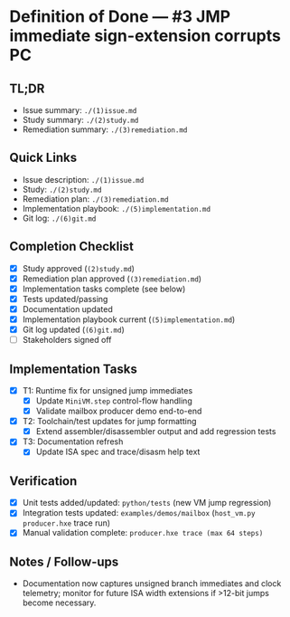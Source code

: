 # Definition of Done — #3 JMP immediate sign-extension corrupts PC

## TL;DR
- Issue summary: `./(1)issue.md`
- Study summary: `./(2)study.md`
- Remediation summary: `./(3)remediation.md`

## Quick Links
- Issue description: `./(1)issue.md`
- Study: `./(2)study.md`
- Remediation plan: `./(3)remediation.md`
- Implementation playbook: `./(5)implementation.md`
- Git log: `./(6)git.md`

## Completion Checklist
- [x] Study approved (`(2)study.md`)
- [x] Remediation plan approved (`(3)remediation.md`)
- [x] Implementation tasks complete (see below)
- [x] Tests updated/passing
- [x] Documentation updated
- [x] Implementation playbook current (`(5)implementation.md`)
- [x] Git log updated (`(6)git.md`)
- [ ] Stakeholders signed off

## Implementation Tasks
- [x] T1: Runtime fix for unsigned jump immediates
  - [x] Update `MiniVM.step` control-flow handling
  - [x] Validate mailbox producer demo end-to-end
- [x] T2: Toolchain/test updates for jump formatting
  - [x] Extend assembler/disassembler output and add regression tests
- [x] T3: Documentation refresh
  - [x] Update ISA spec and trace/disasm help text

## Verification
- [x] Unit tests added/updated: `python/tests` (new VM jump regression)
- [x] Integration tests updated: `examples/demos/mailbox` (`host_vm.py producer.hxe` trace run)
- [x] Manual validation complete: `producer.hxe trace (max 64 steps)`

## Notes / Follow-ups
- Documentation now captures unsigned branch immediates and clock telemetry; monitor for future ISA width extensions if >12-bit jumps become necessary.

